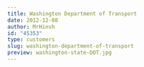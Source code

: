 ```yaml
---
title: Washington Department of Transport
date: 2012-12-08
author: MrHinsh
id: "45353"
type: customers
slug: washington-department-of-transport
preview: washington-state-DOT.jpg
---
```

